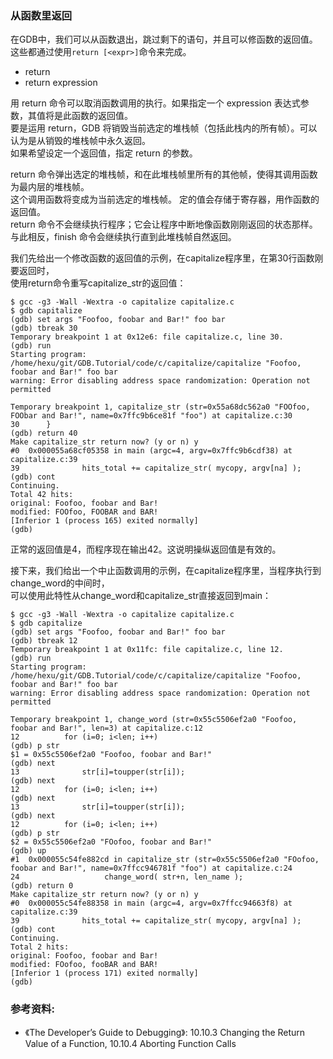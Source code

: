 ### 从函数里返回

在GDB中，我们可以从函数退出，跳过剩下的语句，并且可以修函数的返回值。  
这些都通过使用`return [<expr>]`命令来完成。

- return 
- return expression 

用 return 命令可以取消函数调用的执行。如果指定一个 expression 表达式参数，其值将是此函数的返回值。  
要是运用 return，GDB 将销毁当前选定的堆栈帧（包括此栈内的所有帧）。可以认为是从销毁的堆栈帧中永久返回。  
如果希望设定一个返回值，指定 return 的参数。

return 命令弹出选定的堆栈帧，和在此堆栈帧里所有的其他帧，使得其调用函数为最内层的堆栈帧。  
这个调用函数将变成为当前选定的堆栈帧。 定的值会存储于寄存器，用作函数的返回值。  
return 命令不会继续执行程序；它会让程序中断地像函数刚刚返回的状态那样。  
与此相反，finish 命令会继续执行直到此堆栈帧自然返回。


我们先给出一个修改函数的返回值的示例，在capitalize程序里，在第30行函数刚要返回时，  
使用return命令重写capitalize_str的返回值：

```
$ gcc -g3 -Wall -Wextra -o capitalize capitalize.c
$ gdb capitalize
(gdb) set args "Foofoo, foobar and Bar!" foo bar
(gdb) tbreak 30
Temporary breakpoint 1 at 0x12e6: file capitalize.c, line 30.
(gdb) run
Starting program: /home/hexu/git/GDB.Tutorial/code/c/capitalize/capitalize "Foofoo, foobar and Bar!" foo bar
warning: Error disabling address space randomization: Operation not permitted

Temporary breakpoint 1, capitalize_str (str=0x55a68dc562a0 "FOOfoo, FOObar and Bar!", name=0x7ffc9b6ce81f "foo") at capitalize.c:30
30      }
(gdb) return 40
Make capitalize_str return now? (y or n) y
#0  0x000055a68cf05358 in main (argc=4, argv=0x7ffc9b6cdf38) at capitalize.c:39
39              hits_total += capitalize_str( mycopy, argv[na] );
(gdb) cont
Continuing.
Total 42 hits:
original: Foofoo, foobar and Bar!
modified: FOOfoo, FOOBAR and BAR!
[Inferior 1 (process 165) exited normally]
(gdb)
```

正常的返回值是4，而程序现在输出42。这说明操纵返回值是有效的。

接下来，我们给出一个中止函数调用的示例，在capitalize程序里，当程序执行到change_word的中间时，  
可以使用此特性从change_word和capitalize_str直接返回到main：

```
$ gcc -g3 -Wall -Wextra -o capitalize capitalize.c
$ gdb capitalize
(gdb) set args "Foofoo, foobar and Bar!" foo bar
(gdb) tbreak 12
Temporary breakpoint 1 at 0x11fc: file capitalize.c, line 12.
(gdb) run
Starting program: /home/hexu/git/GDB.Tutorial/code/c/capitalize/capitalize "Foofoo, foobar and Bar!" foo bar
warning: Error disabling address space randomization: Operation not permitted

Temporary breakpoint 1, change_word (str=0x55c5506ef2a0 "Foofoo, foobar and Bar!", len=3) at capitalize.c:12
12          for (i=0; i<len; i++)
(gdb) p str
$1 = 0x55c5506ef2a0 "Foofoo, foobar and Bar!"
(gdb) next
13              str[i]=toupper(str[i]);
(gdb) next
12          for (i=0; i<len; i++)
(gdb) next
13              str[i]=toupper(str[i]);
(gdb) next
12          for (i=0; i<len; i++)
(gdb) p str
$2 = 0x55c5506ef2a0 "FOofoo, foobar and Bar!"
(gdb) up
#1  0x000055c54fe882cd in capitalize_str (str=0x55c5506ef2a0 "FOofoo, foobar and Bar!", name=0x7ffcc946781f "foo") at capitalize.c:24
24                   change_word( str+n, len_name );
(gdb) return 0
Make capitalize_str return now? (y or n) y
#0  0x000055c54fe88358 in main (argc=4, argv=0x7ffcc94663f8) at capitalize.c:39
39              hits_total += capitalize_str( mycopy, argv[na] );
(gdb) cont
Continuing.
Total 2 hits:
original: Foofoo, foobar and Bar!
modified: FOofoo, fooBAR and BAR!
[Inferior 1 (process 171) exited normally]
(gdb)
```

### 参考资料:
- 《The Developer’s Guide to Debugging》:  10.10.3 Changing the Return Value of a Function, 10.10.4 Aborting Function Calls

